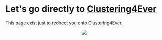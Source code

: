 # Let's go directly to [Clustering4Ever](https://github.com/Clustering4Ever/Clustering4Ever)

This page exist just to redirect you onto [Clustering4Ever](https://github.com/Clustering4Ever/Clustering4Ever).

<p align="center"><img src ="https://media.giphy.com/media/2viYwU7kHW8uNmmKvd/giphy.gif" /></p>
